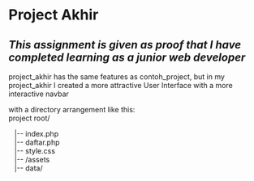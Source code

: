 # Project Akhir

## _This assignment is given as proof that I have completed learning as a junior web developer_

<p>project_akhir has the same features as contoh_project, but in my project_akhir I created a more attractive User Interface with a more interactive navbar</p>
<p>with a directory arrangement like this:
<br>project root/</p>
   &nbsp;&nbsp;    |-- index.php
   <br>&nbsp;&nbsp;    |-- daftar.php
   <br>&nbsp;&nbsp;    |-- style.css
   <br>&nbsp;&nbsp;    |-- /assets
    <br>&nbsp;&nbsp;         |-- data/
